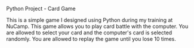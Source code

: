 Python Project - Card Game

This is a simple game I designed using Python during my training at NuCamp. 
This game allows you to play card battle with the computer. You are allowed to select your card and the computer's card is selected randomly.
You are allowed to replay the game until you lose 10 times.
